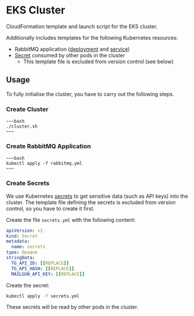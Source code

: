 # EKS Cluster

CloudFormation template and launch script for the EKS cluster.

Additionally includes templates for the following Kubernetes resources:

- RabbitMQ application ([deployment](https://kubernetes.io/docs/reference/generated/kubernetes-api/v1.12/#deployment-v1-apps) and [service](https://kubernetes.io/docs/reference/generated/kubernetes-api/v1.12/#service-v1-core))
- [Secret](https://kubernetes.io/docs/reference/generated/kubernetes-api/v1.12/#secret-v1-core) consumed by other pods in the cluster
    - This template file is excluded from version control (see below)

## Usage

To fully initialise the cluster, you have to carry out the following steps.

### Create Cluster

    ~~~bash
    ./cluster.sh
    ~~~

### Create RabbitMQ Application

    ~~~bash
    kubectl apply -f rabbitmq.yml
    ~~~

### Create Secrets

We use Kubernetes [secrets](https://kubernetes.io/docs/concepts/configuration/secret/) to get sensitive data (such as API keys) into the cluster. The template file defining the secrets is excluded from version control, so you have to create it first.

Create the file `secrets.yml` with the following content:

~~~yaml
apiVersion: v1
kind: Secret
metadata:
  name: secrets
type: Opaque
stringData:
  TG_API_ID: [[REPLACE]]
  TG_API_HASH: [[REPLACE]]
  MAILGUN_API_KEY: [[REPLACE]]
~~~

Create the secret:

~~~bash
kubectl apply -f secrets.yml
~~~

These secrets will be read by other pods in the cluster.
